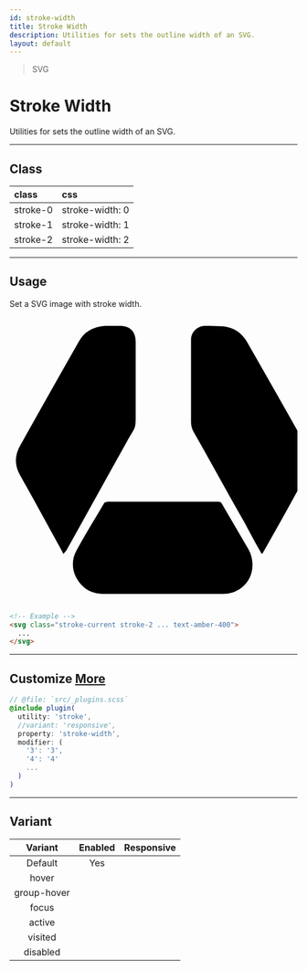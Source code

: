 ```yaml
---
id: stroke-width
title: Stroke Width
description: Utilities for sets the outline width of an SVG.
layout: default
---
```


> SVG

# Stroke Width

Utilities for sets the outline width of an SVG.

---

## Class

| <span class="px-3 py-1 text-white bg-charcoal-100 rounded-full">class</span> | <span class="px-3 py-1 text-white bg-charcoal-100 rounded-full">css</span> |
|:--|:--|
| stroke-0 | stroke-width: 0 |
| stroke-1 | stroke-width: 1 |
| stroke-2 | stroke-width: 2 |

---

## Usage

Set a SVG image with stroke width.

<y class="px-4 my-2 mx-auto w-56">
  <svg class="w-full h-24 stroke-current stroke-2 text-amber-400" role="img" xmlns="http://www.w3.org/2000/svg" xmlns:xlink="http://www.w3.org/1999/xlink" viewBox="0 0 46.8 46.8" enable-background="new 0 0 46.8 46.8" xml:space="preserve">
  <g>
  	<path display="none" fill="#FFFFFF" d="M49.8,45.3c-16.3,0-32.5,0-48.8,0C1,30.6,1,16,1,1.4c16.3,0,32.5,0,48.8,0
  		C49.8,16,49.8,30.6,49.8,45.3z M8.8,38.6c0.1-0.2,0.2-0.3,0.3-0.5c3.3-5.9,6.7-11.8,9.9-17.8c1.5-2.7,1.4-1.8,1.4-5.2
  		c0-3.7,0-7.3,0-11c0-1.7-0.9-2.6-2.6-2.6c-0.6,0-1.3,0-1.9,0c-2,0-3.7,0.8-4.7,2.5C8.1,9.6,4.9,15.3,1.7,20.9
  		c-0.9,1.6-0.9,3.2,0,4.8c2.3,4.2,4.6,8.4,6.9,12.5C8.7,38.4,8.7,38.5,8.8,38.6z M41,38.6c0.1-0.1,0.1-0.2,0.2-0.2
  		c2.4-4.3,4.7-8.5,7.1-12.8c0.8-1.5,0.8-3.1-0.1-4.6C45,15.4,41.9,9.8,38.7,4.1c-0.8-1.5-2.1-2.3-3.7-2.5c-1-0.1-2.1-0.1-3.1-0.1
  		c-1.3,0-2.3,1-2.3,2.3c0,4.4,0,8.9,0,13.3c0,0.5,0.2,1.1,0.4,1.6c2.7,4.9,5.5,9.9,8.3,14.8C39.1,35.2,40.1,36.9,41,38.6z
  		 M24.9,45.1C24.9,45.1,24.9,45.1,24.9,45.1c3.2,0,6.5,0,9.7,0c1.1,0,2.1-0.4,3-1c2-1.5,2.4-4.2,1-6.5c-1.4-2.4-2.8-4.8-4.2-7.2
  		c-0.2-0.3-0.3-0.3-0.6-0.3c-1.2,0-2.3,0-3.5,0c-4.8,0-9.6,0-14.4,0c-0.2,0-0.5,0.1-0.6,0.2c-1.5,2.6-3.1,5.1-4.5,7.7
  		c-0.8,1.4-0.8,2.9-0.1,4.4c0.8,1.8,2.3,2.7,4.3,2.7C18.4,45.2,21.7,45.1,24.9,45.1z"/>
  	<path d="M8.8,38.6c-0.1-0.1-0.2-0.2-0.2-0.3C6.3,34.1,4,29.9,1.7,25.8c-0.9-1.6-0.9-3.2,0-4.8C4.9,15.3,8.1,9.6,11.3,4
  		c1-1.8,2.7-2.5,4.7-2.5c0.6,0,1.3,0,1.9,0c1.7,0,2.6,0.9,2.6,2.6c0,3.7,0,7.3,0,11c0,3.5,0.1,2.5-1.4,5.2
  		c-3.3,5.9-6.6,11.9-9.9,17.8C9,38.3,8.9,38.4,8.8,38.6z"/>
  	<path d="M41,38.6c-1-1.7-1.9-3.4-2.8-5.1c-2.8-4.9-5.5-9.9-8.3-14.8c-0.3-0.5-0.4-1.1-0.4-1.6c0-4.4,0-8.9,0-13.3
  		c0-1.3,1-2.3,2.3-2.3c1,0,2.1,0,3.1,0.1c1.6,0.2,2.9,1.1,3.7,2.5C41.9,9.8,45,15.4,48.2,21c0.8,1.5,0.9,3.1,0.1,4.6
  		c-2.3,4.3-4.7,8.6-7.1,12.8C41.2,38.5,41.1,38.5,41,38.6z"/>
  	<path d="M24.9,45.1c-3.3,0-6.6,0-9.8,0c-1.9,0-3.4-1-4.3-2.7c-0.7-1.4-0.7-3,0.1-4.4c1.4-2.6,3-5.1,4.5-7.7
  		c0.1-0.1,0.4-0.2,0.6-0.2c4.8,0,9.6,0,14.4,0c1.2,0,2.3,0,3.5,0c0.3,0,0.5,0.1,0.6,0.3c1.4,2.4,2.8,4.8,4.2,7.2
  		c1.4,2.3,0.9,5.1-1,6.5c-0.9,0.7-1.9,1-3,1C31.4,45.1,28.2,45.1,24.9,45.1C24.9,45.1,24.9,45.1,24.9,45.1z"/>
  </g>
  </svg>
</y>

```html
<!-- Example -->
<svg class="stroke-current stroke-2 ... text-amber-400">
  ...
</svg>
```

---

## Customize <a class="ml-1 px-2 py-1 text-sm text-gray-600 bg-gray-300" href="/plugin-api/">More</a>

```scss
// @file: `src/_plugins.scss`
@include plugin(
  utility: 'stroke',
  //variant: 'responsive',
  property: 'stroke-width',
  modifier: (
    '3': '3',
    '4': '4'
    ...
  )
)
```

---

## Variant

| <span class="font-semibold underline">Variant</span> | <span class="font-semibold underline">Enabled</span> | <span class="font-semibold underline">Responsive</span> |
|:-:|:-:|:-:|
| Default | Yes | |
| hover| | |
| group-hover | | |
| focus | | |
| active | | |
| visited | | |
| disabled | | |